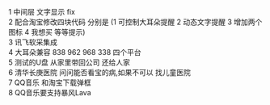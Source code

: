
1 中间层 文字显示 fix<br>
2 配合淘宝修改四块代码 分别是 (1 可控制大耳朵提醒 2 动态文字提醒 3 增加两个图标 4 我想买 等等提示) <br>
3 讯飞软采集成 <br>
4 大耳朵兼容 838 962 968 338 四个平台 <br>
5 测试的U盘 从家里带回公司 还给人家 <br>
6 清华长庚医院 问问能否看宝的病,如果不可以 找儿童医院 <br>
7 QQ音乐 和淘宝下载弹框 <br>
8 QQ音乐要支持暴风Lava <br>

